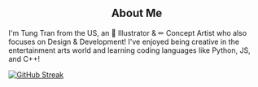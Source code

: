 <h2 align="center">About Me</h2>

I'm Tung Tran from the US, an 🎨 Illustrator & ✏ Concept Artist who also focuses on Design & Development! I've enjoyed being creative in the entertainment arts world and learning coding languages like Python, JS, and C++!

<!--
**tung-tt/tung-tt** is a ✨ _special_ ✨ repository because its `README.md` (this file) appears on your GitHub profile.

Here are some ideas to get you started:

- 🔭 I’m currently working on ...
- 🌱 I’m currently learning ...
- 👯 I’m looking to collaborate on ...
- 🤔 I’m looking for help with ...
- 💬 Ask me about ...
- 📫 How to reach me: ...
- 😄 Pronouns: ...
- ⚡ Fun fact: ...
-->
[![GitHub Streak](https://streak-stats.demolab.com?user=tung-tt&theme=tokyonight&mode=weekly)](https://git.io/streak-stats)
